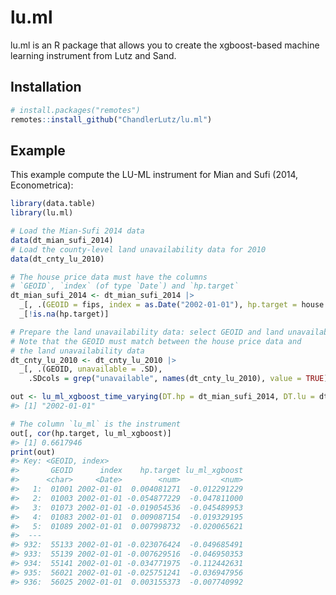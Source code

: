 
<!-- README.md is generated from README.Rmd. Please edit that file -->

# lu.ml

lu.ml is an R package that allows you to create the xgboost-based
machine learning instrument from Lutz and Sand.

## Installation

``` r
# install.packages("remotes")
remotes::install_github("ChandlerLutz/lu.ml")
```

## Example

This example compute the LU-ML instrument for Mian and Sufi (2014,
Econometrica):

``` r
library(data.table)
library(lu.ml)

# Load the Mian-Sufi 2014 data
data(dt_mian_sufi_2014)
# Load the county-level land unavailability data for 2010
data(dt_cnty_lu_2010)

# The house price data must have the columns
# `GEOID`, `index` (of type `Date`) and `hp.target`
dt_mian_sufi_2014 <- dt_mian_sufi_2014 |> 
  _[, .(GEOID = fips, index = as.Date("2002-01-01"), hp.target = house.net.worth)] |> 
  _[!is.na(hp.target)]

# Prepare the land unavailability data: select GEOID and land unavailability columns
# Note that the GEOID must match between the house price data and
# the land unavailability data
dt_cnty_lu_2010 <- dt_cnty_lu_2010 |>
  _[, .(GEOID, unavailable = .SD),
    .SDcols = grep("unavailable", names(dt_cnty_lu_2010), value = TRUE)]

out <- lu_ml_xgboost_time_varying(DT.hp = dt_mian_sufi_2014, DT.lu = dt_cnty_lu_2010)
#> [1] "2002-01-01"

# The column `lu_ml` is the instrument
out[, cor(hp.target, lu_ml_xgboost)]
#> [1] 0.6617946
print(out)
#> Key: <GEOID, index>
#>       GEOID      index    hp.target lu_ml_xgboost
#>      <char>     <Date>        <num>         <num>
#>   1:  01001 2002-01-01  0.004081271  -0.012291229
#>   2:  01003 2002-01-01 -0.054877229  -0.047811000
#>   3:  01073 2002-01-01 -0.019054536  -0.045489953
#>   4:  01083 2002-01-01  0.009087154  -0.019329195
#>   5:  01089 2002-01-01  0.007998732  -0.020065621
#>  ---                                             
#> 932:  55133 2002-01-01 -0.023076424  -0.049685491
#> 933:  55139 2002-01-01 -0.007629516  -0.046950353
#> 934:  55141 2002-01-01 -0.034771975  -0.112442631
#> 935:  56021 2002-01-01 -0.025751241  -0.036947956
#> 936:  56025 2002-01-01  0.003155373  -0.007740992
```

